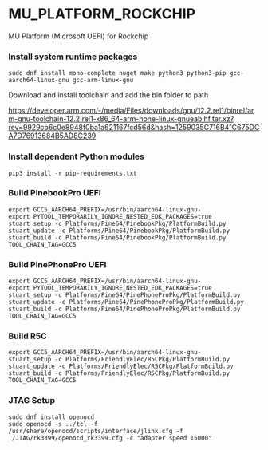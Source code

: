 # MU_PLATFORM_ROCKCHIP

MU Platform (Microsoft UEFI) for Rockchip

### Install system runtime packages

    sudo dnf install mono-complete nuget make python3 python3-pip gcc-aarch64-linux-gnu gcc-arm-linux-gnu

Download and install toolchain and add the bin folder to path

https://developer.arm.com/-/media/Files/downloads/gnu/12.2.rel1/binrel/arm-gnu-toolchain-12.2.rel1-x86_64-arm-none-linux-gnueabihf.tar.xz?rev=9929cb6c0e8948f0ba1a621167fcd56d&hash=1259035C716B41C675DCA7D76913684B5AD8C239

### Install dependent Python modules

    pip3 install -r pip-requirements.txt

### Build PinebookPro UEFI

    export GCC5_AARCH64_PREFIX=/usr/bin/aarch64-linux-gnu-
    export PYTOOL_TEMPORARILY_IGNORE_NESTED_EDK_PACKAGES=true
    stuart_setup -c Platforms/Pine64/PinebookPkg/PlatformBuild.py
    stuart_update -c Platforms/Pine64/PinebookPkg/PlatformBuild.py
    stuart_build -c Platforms/Pine64/PinebookPkg/PlatformBuild.py TOOL_CHAIN_TAG=GCC5

### Build PinePhonePro UEFI

    export GCC5_AARCH64_PREFIX=/usr/bin/aarch64-linux-gnu-
    export PYTOOL_TEMPORARILY_IGNORE_NESTED_EDK_PACKAGES=true
    stuart_setup -c Platforms/Pine64/PinePhoneProPkg/PlatformBuild.py
    stuart_update -c Platforms/Pine64/PinePhoneProPkg/PlatformBuild.py
    stuart_build -c Platforms/Pine64/PinePhoneProPkg/PlatformBuild.py TOOL_CHAIN_TAG=GCC5

### Build R5C

    export GCC5_AARCH64_PREFIX=/usr/bin/aarch64-linux-gnu-
    stuart_setup -c Platforms/FriendlyElec/R5CPkg/PlatformBuild.py
    stuart_update -c Platforms/FriendlyElec/R5CPkg/PlatformBuild.py
    stuart_build -c Platforms/FriendlyElec/R5CPkg/PlatformBuild.py TOOL_CHAIN_TAG=GCC5

### JTAG Setup

    sudo dnf install openocd
    sudo openocd -s ../tcl -f /usr/share/openocd/scripts/interface/jlink.cfg -f ./JTAG/rk3399/openocd_rk3399.cfg -c "adapter speed 15000"

